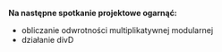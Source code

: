 **Na następne spotkanie projektowe ogarnąć:**
* obliczanie odwrotności multiplikatywnej modularnej
* działanie divD
